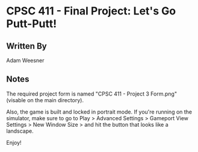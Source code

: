 # CPSC 411 - Final Project: Let's Go Putt-Putt!

## Written By
Adam Weesner

## Notes
The required project form is named "CPSC 411 - Project 3 Form.png" (visable on the main directory). 

Also, the game is built and locked in portrait mode. If you're running on the simulator, make sure to go to Play > Advanced Settings > Gameport View Settings > New Window Size > and hit the button that looks like a landscape. 

Enjoy!

